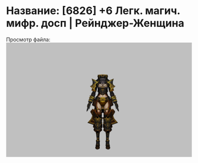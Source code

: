 # Название: [6826] +6 Легк. магич. мифр. досп | Рейнджер-Женщина

Просмотр файла:
![p030023.png](p030023.png)